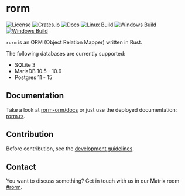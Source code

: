 # rorm

![License](https://img.shields.io/github/license/rorm-orm/rorm?label=License&color=blue)
[![Crates.io](https://img.shields.io/crates/v/rorm?label=Crates.io)](https://crates.io/crates/rorm)
[![Docs](https://img.shields.io/docsrs/rorm?label=Docs)](https://docs.rs/rorm/latest/rorm/)
[![Linux Build](https://img.shields.io/github/actions/workflow/status/rorm-orm/rorm/linux.yml?branch=dev&label=Linux%20CI)](https://github.com/rorm-orm/rorm/actions/workflows/linux.yml)
[![Windows Build](https://img.shields.io/github/actions/workflow/status/rorm-orm/rorm/windows.yml?branch=dev&label=Windows%20CI)](https://github.com/rorm-orm/rorm/actions/workflows/windows.yml)
[![Windows Build](https://img.shields.io/github/actions/workflow/status/rorm-orm/rorm/macos.yml?branch=dev&label=MacOS%20CI)](https://github.com/rorm-orm/rorm/actions/workflows/macos.yml)

`rorm` is an ORM (Object Relation Mapper) written in Rust.

The following databases are currently supported:
- SQLite 3
- MariaDB 10.5 - 10.9
- Postgres 11 - 15

## Documentation

Take a look at [rorm-orm/docs](https://github.com/rorm-orm/docs) or just use the 
deployed documentation: [rorm.rs](https://rorm.rs).

## Contribution

Before contribution, see the [development guidelines](https://rorm.rs/developer/guidelines).

## Contact

You want to discuss something? Get in touch with us in our Matrix
room [#rorm](https://matrix.to/#/#rorm:matrix.hopfenspace.org).
